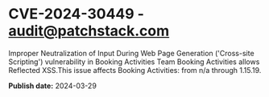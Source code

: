 # CVE-2024-30449 - audit@patchstack.com

Improper Neutralization of Input During Web Page Generation ('Cross-site Scripting') vulnerability in Booking Activities Team Booking Activities allows Reflected XSS.This issue affects Booking Activities: from n/a through 1.15.19.



**Publish date:** 2024-03-29
